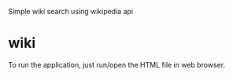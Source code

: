 Simple wiki search using wikipedia api
# wiki
To run the application, just run/open the HTML file in web browser.
